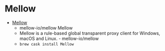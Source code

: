 # Mellow
- [Mellow](https://github.com/mellow-io/mellow)
  -  mellow-io/mellow Mellow
  - Mellow is a rule-based global transparent proxy client for Windows, macOS and Linux. - mellow-io/mellow
  - `brew cask install Mellow`
